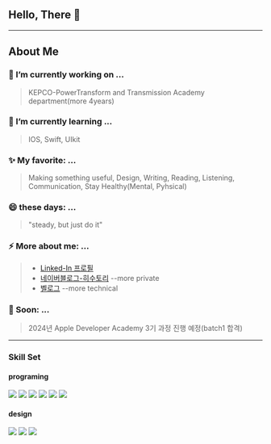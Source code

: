 ## Hello, There 👋

<hr>

## About Me

### 🔭 I’m currently working on ...
> KEPCO-PowerTransform and Transmission Academy department(more 4years)
### 🌱 I’m currently learning ...
> IOS, Swift, UIkit
### ✨ My favorite: ...
>Making something useful, Design, Writing, Reading, Listening, Communication, Stay Healthy(Mental, Pyhsical)
### 😄 these days: ...
> "steady, but just do it"
### ⚡ More about me: ...
> - [Linked-In 프로필](https://www.linkedin.com/in/hyeonhee-shim-970456163/)
> - [네이버블로그-히수토리](https://blog.naver.com/hee_storys) --more private
> - [벨로그](https://velog.io/@hyeonhee_bee) --more technical

### 🎈 Soon: ...
> 2024년 Apple Developer Academy 3기 과정 진행 예정(batch1 합격)


<hr>

### Skill Set
<div>

  #### programing
<img src="https://img.shields.io/badge/html5-E34F26?style=for-the-badge&logo=html5&logoColor=white">
<img src="https://img.shields.io/badge/css-1572B6?style=for-the-badge&logo=css3&logoColor=white">
<img src="https://img.shields.io/badge/javascript-F7DF1E?style=for-the-badge&logo=javascript&logoColor=black">
<img src="https://img.shields.io/badge/react-61DAFB?style=for-the-badge&logo=react&logoColor=black">
<img src="https://img.shields.io/badge/python-3776AB?style=for-the-badge&logo=python&logoColor=white">
<img src="https://img.shields.io/badge/swift-232F3E?style=for-the-badge&logo=swift&logoColor=white">

</div>
<div>

  #### design
<img src="https://img.shields.io/badge/figma-7952B3?style=for-the-badge&logo=figma&logoColor=white">
  <img src="https://img.shields.io/badge/blender-F05032?style=for-the-badge&logo=blender&logoColor=white">
  <img src="https://img.shields.io/badge/illustrator-FCC624?style=for-the-badge&logo=illustrator&logoColor=black">
</div>
